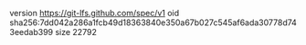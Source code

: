version https://git-lfs.github.com/spec/v1
oid sha256:7dd042a286a1fcb49d18363840e350a67b027c545af6ada30778d743eedab399
size 22792
